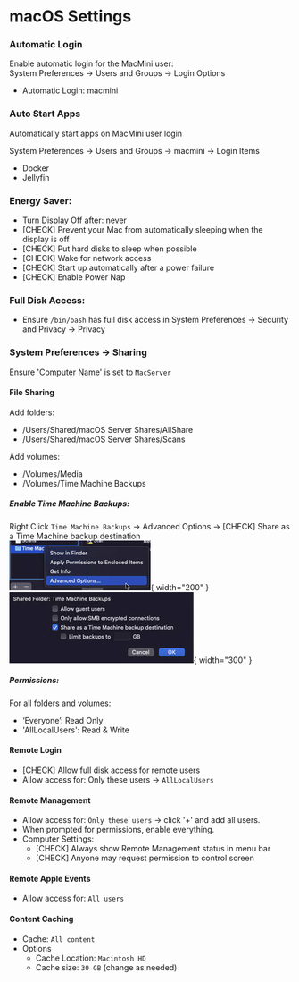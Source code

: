 # macOS Settings
### Automatic Login
Enable automatic login for the MacMini user:  
System Preferences -> Users and Groups -> Login Options

  - Automatic Login: macmini

### Auto Start Apps

Automatically start apps on MacMini user login

System Preferences -> Users and Groups -> macmini -> Login Items

  - Docker
  - Jellyfin

### Energy Saver:
- Turn Display Off after: never
- [CHECK] Prevent your Mac from automatically sleeping when the display is off
- [CHECK] Put hard disks to sleep when possible
- [CHECK] Wake for network access
- [CHECK] Start up automatically after a power failure
- [CHECK] Enable Power Nap

### Full Disk Access:
- Ensure `/bin/bash` has full disk access in System Preferences -> Security and Privacy -> Privacy 

### System Preferences -> Sharing
Ensure 'Computer Name' is set to `MacServer`
#### File Sharing
Add folders: 

- /Users/Shared/macOS Server Shares/AllShare
- ​/Users/Shared/macOS Server Shares/Scans

Add volumes:

- /Volumes/Media
- /Volumes/Time Machine Backups

##### Enable Time Machine Backups:
Right Click `Time Machine Backups` -> Advanced Options -> [CHECK] Share as a Time Machine backup destination  
![jellyfin-tv-guide-data-providers.png](../img/setup/time-machine-sharing-advanced-options.png){ width="200" }
![jellyfin-tv-guide-data-providers.png](../img/setup/time-machine-sharing-advanced-options-menu.png){ width="300" }

##### Permissions:
For all folders and volumes:

- ‘Everyone’: Read Only
- 'AllLocalUsers': Read & Write
  
#### Remote Login
- [CHECK] Allow full disk access for remote users
- Allow access for: Only these users -> `AllLocalUsers`

#### Remote Management
- Allow access for: `Only these users` -> click '+' and add all users.
- When prompted for permissions, enable everything.
- Computer Settings:
    - [CHECK] Always show Remote Management status in menu bar
    - [CHECK] Anyone may request permission to control screen

#### Remote Apple Events
- Allow access for: `All users`

#### Content Caching
- Cache: `All content`
- Options
    - Cache Location: `Macintosh HD`
    - Cache size: `30 GB` (change as needed)
